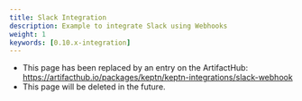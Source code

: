 ```yaml
---
title: Slack Integration
description: Example to integrate Slack using Webhooks
weight: 1
keywords: [0.10.x-integration]
---
```


* This page has been replaced by an entry on the ArtifactHub: https://artifacthub.io/packages/keptn/keptn-integrations/slack-webhook 
* This page will be deleted in the future.